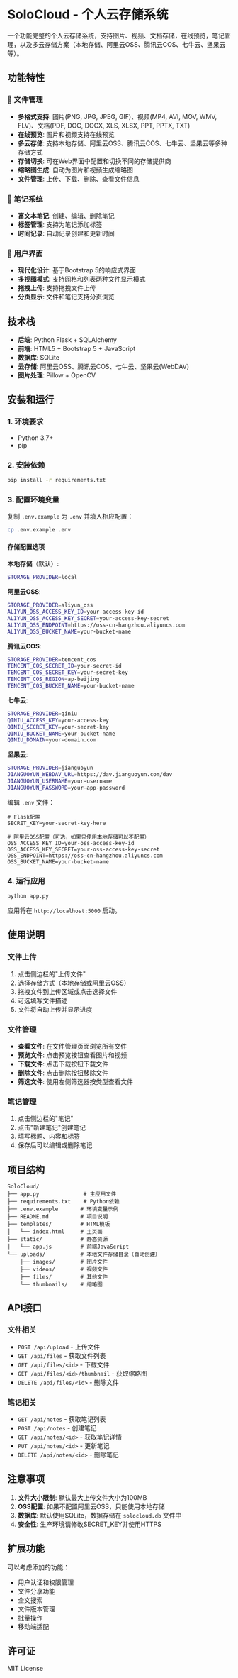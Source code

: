 # SoloCloud - 个人云存储系统

一个功能完整的个人云存储系统，支持图片、视频、文档存储，在线预览，笔记管理，以及多云存储方案（本地存储、阿里云OSS、腾讯云COS、七牛云、坚果云等）。

## 功能特性

### 📁 文件管理
- **多格式支持**: 图片(PNG, JPG, JPEG, GIF)、视频(MP4, AVI, MOV, WMV, FLV)、文档(PDF, DOC, DOCX, XLS, XLSX, PPT, PPTX, TXT)
- **在线预览**: 图片和视频支持在线预览
- **多云存储**: 支持本地存储、阿里云OSS、腾讯云COS、七牛云、坚果云等多种存储方式
- **存储切换**: 可在Web界面中配置和切换不同的存储提供商
- **缩略图生成**: 自动为图片和视频生成缩略图
- **文件管理**: 上传、下载、删除、查看文件信息

### 📝 笔记系统
- **富文本笔记**: 创建、编辑、删除笔记
- **标签管理**: 支持为笔记添加标签
- **时间记录**: 自动记录创建和更新时间

### 🎨 用户界面
- **现代化设计**: 基于Bootstrap 5的响应式界面
- **多视图模式**: 支持网格和列表两种文件显示模式
- **拖拽上传**: 支持拖拽文件上传
- **分页显示**: 文件和笔记支持分页浏览

## 技术栈

- **后端**: Python Flask + SQLAlchemy
- **前端**: HTML5 + Bootstrap 5 + JavaScript
- **数据库**: SQLite
- **云存储**: 阿里云OSS、腾讯云COS、七牛云、坚果云(WebDAV)
- **图片处理**: Pillow + OpenCV

## 安装和运行

### 1. 环境要求
- Python 3.7+
- pip

### 2. 安装依赖
```bash
pip install -r requirements.txt
```

### 3. 配置环境变量
复制 `.env.example` 为 `.env` 并填入相应配置：

```bash
cp .env.example .env
```

#### 存储配置选项

**本地存储**（默认）:
```bash
STORAGE_PROVIDER=local
```

**阿里云OSS**:
```bash
STORAGE_PROVIDER=aliyun_oss
ALIYUN_OSS_ACCESS_KEY_ID=your-access-key-id
ALIYUN_OSS_ACCESS_KEY_SECRET=your-access-key-secret
ALIYUN_OSS_ENDPOINT=https://oss-cn-hangzhou.aliyuncs.com
ALIYUN_OSS_BUCKET_NAME=your-bucket-name
```

**腾讯云COS**:
```bash
STORAGE_PROVIDER=tencent_cos
TENCENT_COS_SECRET_ID=your-secret-id
TENCENT_COS_SECRET_KEY=your-secret-key
TENCENT_COS_REGION=ap-beijing
TENCENT_COS_BUCKET_NAME=your-bucket-name
```

**七牛云**:
```bash
STORAGE_PROVIDER=qiniu
QINIU_ACCESS_KEY=your-access-key
QINIU_SECRET_KEY=your-secret-key
QINIU_BUCKET_NAME=your-bucket-name
QINIU_DOMAIN=your-domain.com
```

**坚果云**:
```bash
STORAGE_PROVIDER=jianguoyun
JIANGUOYUN_WEBDAV_URL=https://dav.jianguoyun.com/dav
JIANGUOYUN_USERNAME=your-username
JIANGUOYUN_PASSWORD=your-app-password
```

编辑 `.env` 文件：
```
# Flask配置
SECRET_KEY=your-secret-key-here

# 阿里云OSS配置（可选，如果只使用本地存储可以不配置）
OSS_ACCESS_KEY_ID=your-oss-access-key-id
OSS_ACCESS_KEY_SECRET=your-oss-access-key-secret
OSS_ENDPOINT=https://oss-cn-hangzhou.aliyuncs.com
OSS_BUCKET_NAME=your-bucket-name
```

### 4. 运行应用
```bash
python app.py
```

应用将在 `http://localhost:5000` 启动。

## 使用说明

### 文件上传
1. 点击侧边栏的"上传文件"
2. 选择存储方式（本地存储或阿里云OSS）
3. 拖拽文件到上传区域或点击选择文件
4. 可选填写文件描述
5. 文件将自动上传并显示进度

### 文件管理
- **查看文件**: 在文件管理页面浏览所有文件
- **预览文件**: 点击预览按钮查看图片和视频
- **下载文件**: 点击下载按钮下载文件
- **删除文件**: 点击删除按钮移除文件
- **筛选文件**: 使用左侧筛选器按类型查看文件

### 笔记管理
1. 点击侧边栏的"笔记"
2. 点击"新建笔记"创建笔记
3. 填写标题、内容和标签
4. 保存后可以编辑或删除笔记

## 项目结构

```
SoloCloud/
├── app.py              # 主应用文件
├── requirements.txt    # Python依赖
├── .env.example       # 环境变量示例
├── README.md          # 项目说明
├── templates/         # HTML模板
│   └── index.html     # 主页面
├── static/            # 静态资源
│   └── app.js         # 前端JavaScript
└── uploads/           # 本地文件存储目录（自动创建）
    ├── images/        # 图片文件
    ├── videos/        # 视频文件
    ├── files/         # 其他文件
    └── thumbnails/    # 缩略图
```

## API接口

### 文件相关
- `POST /api/upload` - 上传文件
- `GET /api/files` - 获取文件列表
- `GET /api/files/<id>` - 下载文件
- `GET /api/files/<id>/thumbnail` - 获取缩略图
- `DELETE /api/files/<id>` - 删除文件

### 笔记相关
- `GET /api/notes` - 获取笔记列表
- `POST /api/notes` - 创建笔记
- `GET /api/notes/<id>` - 获取笔记详情
- `PUT /api/notes/<id>` - 更新笔记
- `DELETE /api/notes/<id>` - 删除笔记

## 注意事项

1. **文件大小限制**: 默认最大上传文件大小为100MB
2. **OSS配置**: 如果不配置阿里云OSS，只能使用本地存储
3. **数据库**: 默认使用SQLite，数据存储在 `solocloud.db` 文件中
4. **安全性**: 生产环境请修改SECRET_KEY并使用HTTPS

## 扩展功能

可以考虑添加的功能：
- 用户认证和权限管理
- 文件分享功能
- 全文搜索
- 文件版本管理
- 批量操作
- 移动端适配

## 许可证

MIT License
